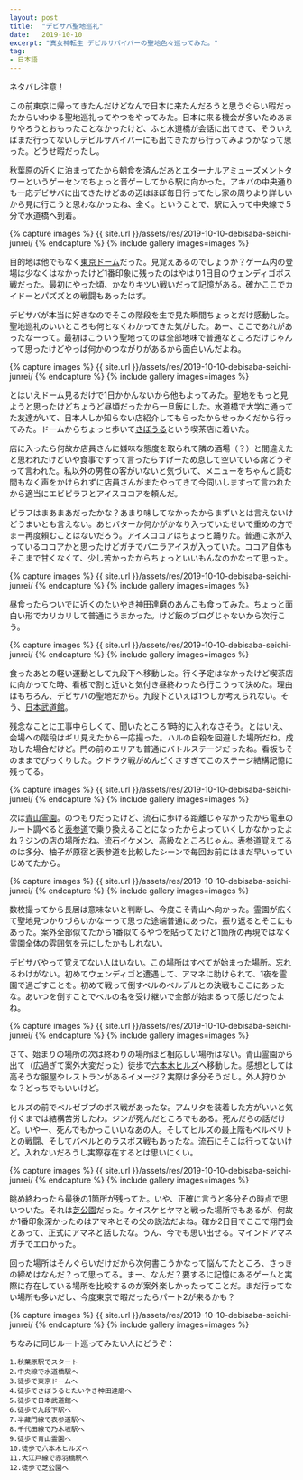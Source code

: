 ```yaml
---
layout: post
title:  "デビサバ聖地巡礼"
date:   2019-10-10
excerpt: "真女神転生 デビルサバイバーの聖地色々巡ってみた。"
tag:
- 日本語
---
```


ネタバレ注意！

この前東京に帰ってきたんだけどなんで日本に来たんだろうと思うぐらい暇だったからいわゆる聖地巡礼ってやつをやってみた。日本に来る機会が多いためあまりやろうとおもったことなかったけど、ふと水道橋が会話に出てきて、そういえばまだ行ってないしデビルサバイバーにも出てきたから行ってみようかなって思った。どうせ暇だったし。

秋葉原の近くに泊まってたから朝食を済んだあとエターナルアミューズメントタワーというゲーセンでちょっと音ゲーしてから駅に向かった。アキバの中央通りも一応デビサバに出てきたけどあの辺はほぼ毎日行ってたし家の周りより詳しいから見に行こうと思わなかったね、全く。ということで、駅に入って中央線で５分で水道橋へ到着。

{% capture images %}
    {{ site.url }}/assets/res/2019-10-10-debisaba-seichi-junrei/
{% endcapture %}
{% include gallery images=images %}

目的地は他でもなく[東京ドーム](https://www.google.com/maps/place/東京ドーム/@35.7056396,139.7497026,17z/data=!3m1!4b1!4m5!3m4!1s0x60188c4782eed4f3:0x5058b288249e640e!8m2!3d35.7056396!4d139.7518913)だった。見覚えあるのでしょうか？ゲーム内の登場は少なくはなかったけど1番印象に残ったのはやはり1日目のウェンディゴボス戦だった。最初にやった頃、かなりキツい戦いだって記憶がある。確かここでカイドーとパズズとの戦闘もあったはず。

デビサバが本当に好きなのでそこの階段を生で見た瞬間ちょっとだけ感動した。聖地巡礼のいいところも何となくわかってきた気がした。あー、ここであれがあったなーって。最初はこういう聖地ってのは全部地味で普通なところだけじゃんって思ったけどやっぱ何かのつながりがあるから面白いんだよね。

{% capture images %}
    {{ site.url }}/assets/res/2019-10-10-debisaba-seichi-junrei/
{% endcapture %}
{% include gallery images=images %}

とはいえドーム見るだけで1日かかんないから他もよってみた。聖地をもっと見ようと思ったけどちょうど昼頃だったから一旦飯にした。水道橋で大学に通ってた友達がいて、日本人しか知らない店紹介してもらったからせっかくだから行ってみた。ドームからちょっと歩いて[さぼうる](https://tabelog.com/tokyo/A1310/A131003/13000609/)という喫茶店に着いた。

店に入ったら何故か店員さんに嫌味な態度を取られて隣の酒場（？）と間違えたと思われたけどいや食事ですって言ったらすげーため息して空いている席どうぞって言われた。私以外の男性の客がいないと気づいて、メニューをちゃんと読む間もなく声をかけられずに店員さんがまたやってきて今伺いしますって言われたから適当にエビピラフとアイスココアを頼んだ。

ピラフはまあまあだったかな？あまり味してなかったからまずいとは言えないけどうまいとも言えない。あとバターか何かがかなり入っていたせいで重めの方でまー再度頼むことはないだろう。アイスココアはちょっと踊りた。普通に氷が入っているココアかと思ったけどガチでバニラアイスが入っていた。ココア自体もそこまで甘くなくて、少し苦かったからちょっといいもんなのかなって思った。

{% capture images %}
    {{ site.url }}/assets/res/2019-10-10-debisaba-seichi-junrei/
{% endcapture %}
{% include gallery images=images %}

昼食ったらついでに近くの[たいやき神田達磨](https://tabelog.com/tokyo/A1310/A131003/13100660/)のあんこも食ってみた。ちょっと面白い形でカリカリして普通にうまかった。けど飯のブログじゃないから次行こう。

{% capture images %}
    {{ site.url }}/assets/res/2019-10-10-debisaba-seichi-junrei/
{% endcapture %}
{% include gallery images=images %}

食ったあとの軽い運動として九段下へ移動した。行く予定はなかったけど喫茶店に向かってた時、看板で割と近いと気付き昼終わったら行こうって決めた。理由はもちろん、デビサバの聖地だから。九段下といえば1つしか考えられない。そう、[日本武道館](https://www.google.com/maps/place/日本武道館/@35.6933175,139.7476963,17z/data=!3m1!4b1!4m5!3m4!1s0x60188c6b802bf413:0x215b5c71c9657188!8m2!3d35.6933175!4d139.749885)。

残念なことに工事中らしくて、聞いたところ1時的に入れなさそう。とはいえ、会場への階段はギリ見えたから一応撮った。ハルの自殺を回避した場所だね。成功した場合だけど。門の前のエリアも普通にバトルステージだったね。看板もそのままでびっくりした。クドラク戦がめんどくさすぎてこのステージ結構記憶に残ってる。

{% capture images %}
    {{ site.url }}/assets/res/2019-10-10-debisaba-seichi-junrei/
{% endcapture %}
{% include gallery images=images %}

次は[青山霊園](https://www.google.com/maps/place/青山霊園+東十四通り/@35.667028,139.7197327,17z/data=!3m1!4b1!4m5!3m4!1s0x60188b62ca6eed21:0x880e44263ab0931a!8m2!3d35.667028!4d139.7219214)。のつもりだったけど、流石に歩ける距離じゃなかったから電車のルート調べると[表参道](https://www.google.com/maps/place/表参道駅/@35.6652511,139.7099034,17z/data=!3m1!4b1!4m5!3m4!1s0x60188c9fee70f285:0x4054b8b23563631c!8m2!3d35.6652511!4d139.7120921)で乗り換えることになったからよっていくしかなかったよね？ジンの店の場所だね。流石イケメン、高級なところじゃん。表参道覚えてるのは多分、柚子が原宿と表参道を比較したシーンで毎回お前にはまだ早いっていじめてたから。

{% capture images %}
    {{ site.url }}/assets/res/2019-10-10-debisaba-seichi-junrei/
{% endcapture %}
{% include gallery images=images %}

数枚撮ってから長居は意味ないと判断し、今度こそ青山へ向かった。霊園が広くて聖地見つかりづらいかなーって思った途端普通にあった。振り返るとそこにもあった。案外全部似てたから1番似てるやつを貼ってたけど1箇所の再現ではなく霊園全体の雰囲気を元にしたかもしれない。

デビサバやって覚えてない人はいない。この場所はすべてが始まった場所。忘れるわけがない。初めてウェンディゴと遭遇して、アマネに助けられて、1夜を霊園で過ごすことを。初めて戦って倒すベルのベルデルとの決戦もここにあったな。あいつを倒すことでベルの名を受け継いで全部が始まるって感じだったよね。

{% capture images %}
    {{ site.url }}/assets/res/2019-10-10-debisaba-seichi-junrei/
{% endcapture %}
{% include gallery images=images %}

さて、始まりの場所の次は終わりの場所ほど相応しい場所はない。青山霊園から出て（広過ぎて案外大変だった）徒歩で[六本木ヒルズ](https://www.google.com/maps/place/六本木ヒルズ/@35.6602384,139.727888,17z/data=!3m1!4b1!4m5!3m4!1s0x60188b771049dc33:0x5bfe0248594cc802!8m2!3d35.6602384!4d139.7300767)へ移動した。感想としては高そうな服屋やレストランがあるイメージ？実際は多分そうだし。外人狩りかな？どっちでもいいけど。

ヒルズの前でベルゼブブのボス戦があったな。アムリタを装着した方がいいと気付くまでは結構苦労したわ。ジンが死んだところでもある。死んだらの話だけど。いやー、死んでもかっこいいなあの人。そしてヒルズの最上階もベルベリトとの戦闘、そしてバベルとのラスボス戦もあったな。流石にそこは行ってないけど。入れないだろうし実際存在するとは思いにくい。

{% capture images %}
    {{ site.url }}/assets/res/2019-10-10-debisaba-seichi-junrei/
{% endcapture %}
{% include gallery images=images %}

眺め終わったら最後の1箇所が残ってた。いや、正確に言うと多分その時点で思いついた。それは[芝公園](https://www.google.com/maps/place/芝公園/@35.6550208,139.7440036,16.5z/data=!4m8!1m2!2m1!1z6Iqd5YWs5ZyS!3m4!1s0x60188bbedd7d8b69:0x58a924b663773b45!8m2!3d35.654938!4d139.7479837)だった。ケイスケとヤマと戦った場所でもあるが、何故か1番印象深かったのはアマネとその父の説法だよね。確か2日目でここで翔門会とあって、正式にアマネと話したな。うん、今でも思い出せる。マインドアマネガチでエロかった。

回った場所はそんぐらいだけだから次何書こうかなって悩んてたところ、さっきの締めはなんだ？って思ってる。まー、なんだ？要するに記憶にあるゲームと実際に存在している場所を比較するのが案外楽しかったってことだ。まだ行ってない場所も多いだし、今度東京で暇だったらパート2が来るかも？

{% capture images %}
    {{ site.url }}/assets/res/2019-10-10-debisaba-seichi-junrei/
{% endcapture %}
{% include gallery images=images %}

ちなみに同じルート巡ってみたい人にどうぞ：

```
1.秋葉原駅でスタート
2.中央線で水道橋駅へ
3.徒歩で東京ドームへ
4.徒歩でさぼうるとたいやき神田達磨へ
5.徒歩で日本武道館へ
6.徒歩で九段下駅へ
7.半藏門線で表参道駅へ
8.千代田線で乃木坂駅へ
9.徒歩で青山霊園へ
10.徒歩で六本木ヒルズへ
11.大江戸線で赤羽橋駅へ
12.徒歩で芝公園へ
```

